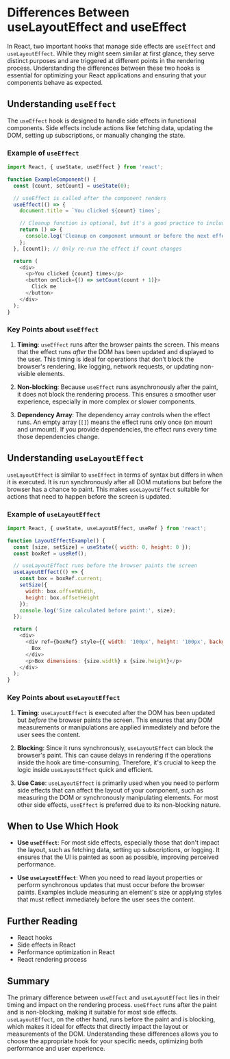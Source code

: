 # Differences Between useLayoutEffect and useEffect

In React, two important hooks that manage side effects are `useEffect` and `useLayoutEffect`. While they might seem similar at first glance, they serve distinct purposes and are triggered at different points in the rendering process. Understanding the differences between these two hooks is essential for optimizing your React applications and ensuring that your components behave as expected.

## Understanding `useEffect`

The `useEffect` hook is designed to handle side effects in functional components. Side effects include actions like fetching data, updating the DOM, setting up subscriptions, or manually changing the state.

### Example of `useEffect`

```javascript
import React, { useState, useEffect } from 'react';

function ExampleComponent() {
  const [count, setCount] = useState(0);

  // useEffect is called after the component renders
  useEffect(() => {
    document.title = `You clicked ${count} times`;

    // Cleanup function is optional, but it's a good practice to include it
    return () => {
      console.log('Cleanup on component unmount or before the next effect');
    };
  }, [count]); // Only re-run the effect if count changes

  return (
    <div>
      <p>You clicked {count} times</p>
      <button onClick={() => setCount(count + 1)}>
        Click me
      </button>
    </div>
  );
}
```

### Key Points about `useEffect`

1. **Timing**: `useEffect` runs after the browser paints the screen. This means that the effect runs *after* the DOM has been updated and displayed to the user. This timing is ideal for operations that don't block the browser's rendering, like logging, network requests, or updating non-visible elements.

2. **Non-blocking**: Because `useEffect` runs asynchronously after the paint, it does not block the rendering process. This ensures a smoother user experience, especially in more complex or slower components.

3. **Dependency Array**: The dependency array controls when the effect runs. An empty array (`[]`) means the effect runs only once (on mount and unmount). If you provide dependencies, the effect runs every time those dependencies change.

## Understanding `useLayoutEffect`

`useLayoutEffect` is similar to `useEffect` in terms of syntax but differs in when it is executed. It is run synchronously after all DOM mutations but before the browser has a chance to paint. This makes `useLayoutEffect` suitable for actions that need to happen before the screen is updated.

### Example of `useLayoutEffect`

```javascript
import React, { useState, useLayoutEffect, useRef } from 'react';

function LayoutEffectExample() {
  const [size, setSize] = useState({ width: 0, height: 0 });
  const boxRef = useRef();

  // useLayoutEffect runs before the browser paints the screen
  useLayoutEffect(() => {
    const box = boxRef.current;
    setSize({
      width: box.offsetWidth,
      height: box.offsetHeight
    });
    console.log('Size calculated before paint:', size);
  });

  return (
    <div>
      <div ref={boxRef} style={{ width: '100px', height: '100px', backgroundColor: 'lightblue' }}>
        Box
      </div>
      <p>Box dimensions: {size.width} x {size.height}</p>
    </div>
  );
}
```

### Key Points about `useLayoutEffect`

1. **Timing**: `useLayoutEffect` is executed after the DOM has been updated but *before* the browser paints the screen. This ensures that any DOM measurements or manipulations are applied immediately and before the user sees the content.

2. **Blocking**: Since it runs synchronously, `useLayoutEffect` can block the browser's paint. This can cause delays in rendering if the operations inside the hook are time-consuming. Therefore, it's crucial to keep the logic inside `useLayoutEffect` quick and efficient.

3. **Use Case**: `useLayoutEffect` is primarily used when you need to perform side effects that can affect the layout of your component, such as measuring the DOM or synchronously manipulating elements. For most other side effects, `useEffect` is preferred due to its non-blocking nature.

## When to Use Which Hook

- **Use `useEffect`**: For most side effects, especially those that don't impact the layout, such as fetching data, setting up subscriptions, or logging. It ensures that the UI is painted as soon as possible, improving perceived performance.

- **Use `useLayoutEffect`**: When you need to read layout properties or perform synchronous updates that must occur before the browser paints. Examples include measuring an element's size or applying styles that must reflect immediately before the user sees the content.

## Further Reading

- React hooks
- Side effects in React
- Performance optimization in React
- React rendering process

## Summary

The primary difference between `useEffect` and `useLayoutEffect` lies in their timing and impact on the rendering process. `useEffect` runs after the paint and is non-blocking, making it suitable for most side effects. `useLayoutEffect`, on the other hand, runs before the paint and is blocking, which makes it ideal for effects that directly impact the layout or measurements of the DOM. Understanding these differences allows you to choose the appropriate hook for your specific needs, optimizing both performance and user experience.